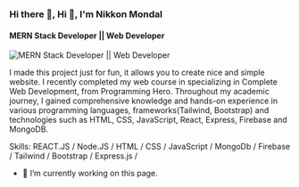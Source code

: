 ### Hi there 👋, Hi 👋, I'm Nikkon Mondal
#### MERN Stack Developer || Web Developer
![MERN Stack Developer || Web Developer](https://media.licdn.com/dms/image/D5616AQEzrEAjwuugGQ/profile-displaybackgroundimage-shrink_350_1400/0/1688673630634?e=1694649600&v=beta&t=YWtp1lKIT_XAQtpwJRyQoMpt0SEQ9Zg736eTqV2VhN4)

I made this project just for fun, it allows you to create nice and simple website. I recently completed my web course in specializing in Complete Web Development, from Programming Hero. Throughout my academic journey, I gained comprehensive knowledge and hands-on experience in various programming languages, frameworks(Tailwind, Bootstrap) and technologies such as HTML, CSS, JavaScript, React, Express, Firebase and MongoDB.

Skills: REACT.JS / Node.JS / HTML / CSS / JavaScript / MongoDb / Firebase / Tailwind / Bootstrap / Express.js /

- 🔭 I’m currently working on this page. 





